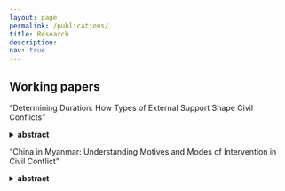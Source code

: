 ```yaml
---
layout: page
permalink: /publications/
title: Research
description: 
nav: true
---
```

## Working papers 

“Determining Duration: How Types of External Support Shape Civil Conflicts”
<details>
      <summary><b>abstract</b></summary>
      This paper examines how different types of state external support—material, non-material, and funding—affect the duration of civil conflicts by focusing on the commitment problems and the costs and benefits to state patrons. This study categorizes external support based on consumability, transfer requirements, and observability, examining how these characteristics uniquely influence the decision-making process among state patrons, governments, and rebels. I argue that while material, non-material, and funding supports from external sources each affect the information problem differently, they all evoke commitment problems in distinct ways, leading to extended war durations when rebels receive any type of support among these three. However, the costs and benefits to state patrons can also influence the duration of the war, as they determine the varying impacts of these provisions. Since non-material support and funding impose a lesser burden on state patrons, I contend that conflicts involving rebels with these types of support are likely to last longer than those with material support. Using the UCDP External Support Dataset and a Cox Proportional Hazards model, this paper empirically tests these theoretical expectations, concluding that non-material support and funding exert more leverage in prolonging civil conflicts compared to material support. The results provide insights into how third-party interventions, driven by the varied interests and strategic objectives of external state sponsors, shape the duration of civil conflicts.
</details>    
<p/>

    
“China in Myanmar: Understanding Motives and Modes of Intervention in Civil Conflict”

<details>
      <summary><b>abstract</b></summary>
      This study investigates the conditions under which China intervenes in Myanmar’s long-running civil war, focusing on the motivations and timing of support for either the Myanmar government or rebel groups. Despite increasing recognition of China’s role as a regional hegemon with deep economic and security interests in Myanmar, existing literature lacks a systematic, data-driven analysis of its interventions. To address this gap, the study develops an original dataset of Chinese interventions from 2010 to 2024, including diplomatic, economic, and political activities not captured in existing sources. The analysis examines whether conflict intensity near the Chinese border, fatalities near key infrastructure like the China-Myanmar pipeline, and overall war fatalities influence China's decision to intervene—and the form such intervention takes. The findings aim to clarify the strategic logic of third-party involvement in civil wars and contribute to broader debates on foreign intervention, regional security, and the economic dimensions of international conflict.
</details>  
<p/>    
